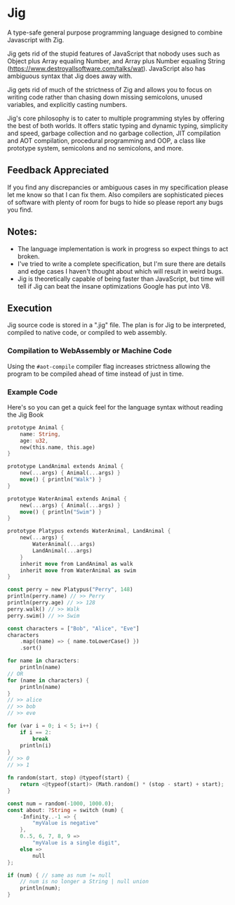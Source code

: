 # Jig
A type-safe general purpose programming language designed to combine Javascript with Zig.

Jig gets rid of the stupid features of JavaScript that nobody uses such as Object 
plus Array equaling Number, and Array plus Number equaling String (https://www.destroyallsoftware.com/talks/wat). JavaScript also has ambiguous syntax 
that Jig does away with. 

Jig gets rid of much of the strictness of Zig and allows you to focus on writing
code rather than chasing down missing semicolons, unused variables, and explicitly
casting numbers.

Jig's core philosophy is to cater to multiple programming styles by offering 
the best of both worlds. It offers static typing and dynamic typing, simplicity 
and speed, garbage collection and no garbage collection, JIT compilation and AOT 
compilation, procedural programming and OOP, a class like prototype system, semicolons and no semicolons, and more.

## Feedback Appreciated
If you find any discrepancies or ambiguous cases in my specification please let
me know so that I can fix them.  Also compilers are sophisticated pieces of 
software with plenty of room for bugs to hide so please report any bugs you find.

## Notes:
  - The language implementation is work in progress so expect things to act broken.
  - I've tried to write a complete specification, but I'm sure there are details and edge cases I haven't thought about which will result in weird bugs.
  - Jig is theoretically capable of being faster than JavaScript, but time will tell if Jig can beat the insane optimizations Google has put into V8.

## Execution
Jig source code is stored in a ".jig" file. The plan is for Jig to be interpreted, compiled to native code, or compiled to web assembly.

### Compilation to WebAssembly or Machine Code
Using the `#aot-compile` compiler flag increases strictness allowing the program to be compiled ahead of time instead of just in time. 

### Example Code
Here's so you can get a quick feel for the language syntax without reading the Jig Book
```rs
prototype Animal {
    name: String,
    age: u32,
    new(this.name, this.age)
}

prototype LandAnimal extends Animal {
	new(...args) { Animal(...args) }
	move() { println("Walk") }
}

prototype WaterAnimal extends Animal {
	new(...args) { Animal(...args) }
	move() { println("Swim") }
}

prototype Platypus extends WaterAnimal, LandAnimal {
	new(...args) {
		WaterAnimal(...args)
		LandAnimal(...args)
	}
	inherit move from LandAnimal as walk
	inherit move from WaterAnimal as swim
}

const perry = new Platypus("Perry", 148)
println(perry.name) // >> Perry
println(perry.age) // >> 128
perry.walk() // >> Walk
perry.swim() // >> Swim

const characters = ["Bob", "Alice", "Eve"]
characters
    .map((name) => { name.toLowerCase() })
    .sort()

for name in characters:
    println(name)
// OR
for (name in characters) {
    println(name)
}
// >> alice
// >> bob
// >> eve

for (var i = 0; i < 5; i++) {
	if i == 2:
        break
	println(i)
}
// >> 0
// >> 1

fn random(start, stop) @typeof(start) {
	return <@typeof(start)> (Math.random() * (stop - start) + start);
}

const num = random(-1000, 1000.0);
const about: ?String = switch (num) {
	-Infinity..-1 => {
		"myValue is negative"
	},
	0..5, 6, 7, 8, 9 => 
		"myValue is a single digit",
	else =>
		null
};

if (num) { // same as num != null
    // num is no longer a String | null union
    println(num);
}
```